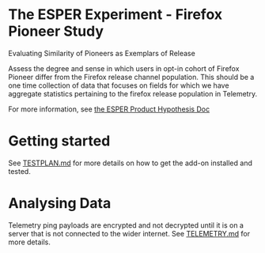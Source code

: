 # The ESPER Experiment - Firefox Pioneer Study

Evaluating Similarity of Pioneers as Exemplars of Release

Assess the degree and sense in which users in opt-in cohort of Firefox Pioneer differ from the Firefox release channel population. This should be a one time collection of data that focuses on fields for which we have aggregate statistics pertaining to the firefox release population in Telemetry.

For more information, see [the ESPER Product Hypothesis Doc](https://docs.google.com/document/d/1AhPGfCUs8lafrs9EznhL80NmiL0z4tUKb7HCMXlPxH8/edit)

# Getting started

See [TESTPLAN.md](./TESTPLAN.md) for more details on how to get the add-on installed and tested.

# Analysing Data

Telemetry ping payloads are encrypted and not decrypted until it is on a server that is not connected to the wider internet. See [TELEMETRY.md](./TELEMETRY.md) for more details.
